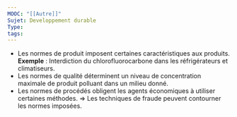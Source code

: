 ```yaml
---
MOOC: "[[Autre]]"
Sujet: Developpement durable
Type: 
tags:
---
```

- Les normes de produit imposent certaines caractéristiques aux produits.
  **Exemple** : Interdiction du chlorofluorocarbone dans les réfrigérateurs et climatiseurs.
- Les normes de qualité déterminent un niveau de concentration maximale de produit polluant dans un milieu donné.
- Les normes de procédés obligent les agents économiques à utiliser certaines méthodes.
⇒ Les techniques de fraude peuvent contourner les normes imposées.